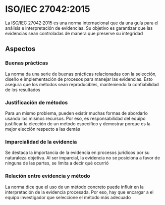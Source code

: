 # ISO/IEC 27042:2015

La ISO/IEC 27042:2015 es una norma internacional que da una guía para el análisis e interpretación de evidencias. Su objetivo es garantizar que las evidencias sean controladas de manera que preserve su integridad

## Aspectos

### Buenas prácticas

La norma da una serie de buenas prácticas relacionadas con la selección, diseño e implementación de procesos para manejar las evidencias. Esto asegura que los métodos sean reproducibles, manteniendo la confiabilidad de los resultados

### Justificación de métodos

Para un mismo problema, pueden existir muchas formas de abordarlo usando los mismos recursos. Por eso, es responsabilidad del equipo justificar la elección de un método específico y demostrar porque es la mejor elección respecto a las demás

### Imparcialidad de la evidencia

Se destaca la importancia de la evidencia en procesos jurídicos por su naturaleza objetiva. Al ser imparcial, la evidencia no se posiciona a favor de ninguna de las partes, se limita a decir qué ocurrió

### Relación entre evidencia y método

La norma dice que el uso de un método concreto puede influir en la interpretación de la evidencia procesada. Por eso, hay que encargar a el equipo investigador que seleccione el método más adecuado

